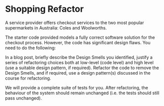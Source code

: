 # Shopping Refactor

A service provider offers checkout services to the two most popular supermarkets in Australia: Coles and Woolworths.

The starter code provided models a fully correct software solution for the checkout process. However, the code has significant design flaws. You need to do the following:

In a blog post, briefly describe the Design Smells you identified, justify a series of refactoring choices both at low-level (code level) and high level (use a suitable design pattern, if required). Refactor the code to remove the Design Smells, and if required, use a design pattern(s) discussed in the course for refactoring.

We will provide a complete suite of tests for you. After refactoring, the behaviour of the system should remain unchanged (i.e. the tests should still pass unchanged).
